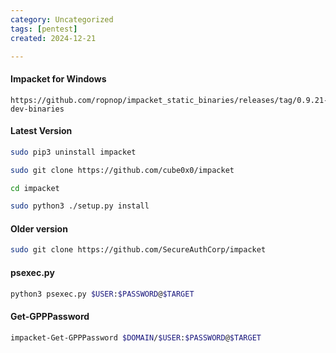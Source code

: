 ```yaml
---
category: Uncategorized
tags: [pentest]
created: 2024-12-21

---
```

#### Impacket for Windows
```
https://github.com/ropnop/impacket_static_binaries/releases/tag/0.9.21-dev-binaries
```

#### Latest Version
```bash - kali
sudo pip3 uninstall impacket
```

```bash - kali
sudo git clone https://github.com/cube0x0/impacket
```

```bash - kali
cd impacket
```

```bash - kali
sudo python3 ./setup.py install
```

#### Older version
```bash - kali
sudo git clone https://github.com/SecureAuthCorp/impacket
```

#### psexec.py
```bash - kali
python3 psexec.py $USER:$PASSWORD@$TARGET
```

#### Get-GPPPassword
```bash - kali
impacket-Get-GPPPassword $DOMAIN/$USER:$PASSWORD@$TARGET
```